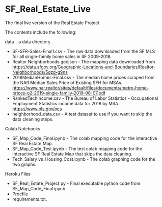 # SF_Real_Estate_Live
The final live version of the Real Estate Project.

The contents include the following:

data - a data directory
- SF-SFR-Sales-Final1.csv - The raw data downloaded from the SF MLS for all single-family home sales in SF 2009-2018.
- Realtor Neighborhoods.geojson - The mapping data downloaded from https://data.sfgov.org/Geographic-Locations-and-Boundaries/Realtor-Neighborhoods/5gzd-g9ns
- 2018MedianHomes-Final.csv - The median home prices scraped from the NAR Median Sales Price of Existing SFH for MSAs. https://www.nar.realtor/sites/default/files/documents/metro-home-prices-q2-2019-single-family-2019-08-07.pdf
- RankedTechIncome.csv - The Bureau of Labor Statistics - Occupational Employment Statistics income data for 2018 by MSA.  https://www.bls.gov/oes
- neighborhood_data.csv - A test dataset to use if you want to skip the data cleaning steps.

Colab Notebooks

- SF_Map_Code_Final.ipynb - The colab mapping code for the interactive SF Real Estate Map.
- SF_Map_Code_Test.ipynb - The test colab mapping code for the interactive SF Real Estate Map that skips the data cleaning.
- Tech_Salary_vs_Housing_Cost.ipynb - The colab graphing code for the two graphs.

Heroku Files

- SF_Real_Estate_Project.py - Final executable python code from SF_Map_Code_Final.ipynb
- Procfile
- requirements.txt.
